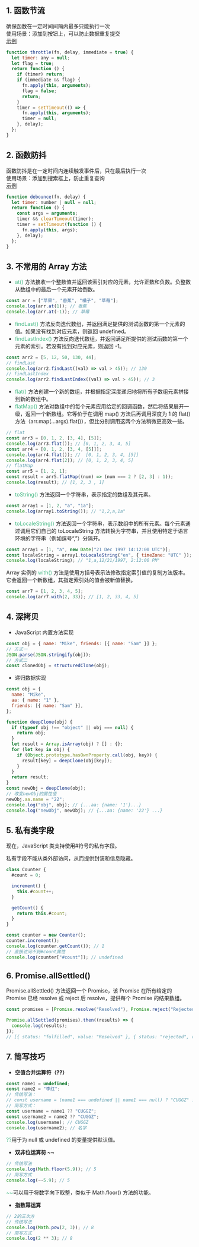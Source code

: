 ## 1. 函数节流

确保函数在一定时间间隔内最多只能执行一次<br>
使用场景：添加到按钮上，可以防止数据重复提交<br>
[示例](/components/other.html#按钮)

```javascript
function throttle(fn, delay, immediate = true) {
  let timer: any = null;
  let flag = true;
  return function () {
    if (timer) return;
    if (immediate && flag) {
      fn.apply(this, arguments);
      flag = false;
      return;
    }
    timer = setTimeout(() => {
      fn.apply(this, arguments);
      timer = null;
    }, delay);
  };
}
```

## 2. 函数防抖

函数防抖是在一定时间内连续触发事件后，只在最后执行一次<br>
使用场景：添加到搜索框上，防止重复查询<br>
[示例](/components/other.html#搜索框)

```javascript
function debounce(fn, delay) {
  let timer: number | null = null;
  return function () {
    const args = arguments;
    timer && clearTimeout(timer);
    timer = setTimeout(function () {
      fn.apply(this, args);
    }, delay);
  };
}
```

## 3. 不常用的 Array 方法

- <span style="color: #42b883;">at()</span> 方法接收一个整数值并返回该索引对应的元素，允许正数和负数。负整数从数组中的最后一个元素开始倒数。

```javascript
const arr = ["苹果", "香蕉", "橘子", "草莓"];
console.log(arr.at(1)); // 香蕉
console.log(arr.at(-1)); // 草莓
```

- <span style="color: #42b883;">findLast()</span> 方法反向迭代数组，并返回满足提供的测试函数的第一个元素的值。如果没有找到对应元素，则返回 undefined。<br>
- <span style="color: #42b883;">findLastIndex()</span> 方法反向迭代数组，并返回满足所提供的测试函数的第一个元素的索引。若没有找到对应元素，则返回 -1。

```javascript
const arr2 = [5, 12, 50, 130, 44];
// findLast
console.log(arr2.findLast((val) => val > 45)); // 130
// findLastIndex
console.log(arr2.findLastIndex((val) => val > 45)); // 3
```

- <span style="color: #42b883;">flat()</span> 方法创建一个新的数组，并根据指定深度递归地将所有子数组元素拼接到新的数组中。<br>
- <span style="color: #42b883;">flatMap()</span> 方法对数组中的每个元素应用给定的回调函数，然后将结果展开一级，返回一个新数组。它等价于在调用 map() 方法后再调用深度为 1 的 flat() 方法（arr.map(...args).flat()），但比分别调用这两个方法稍微更高效一些。

```javascript
// flat
const arr3 = [0, 1, 2, [3, 4], [5]];
console.log(arr3.flat()); // [0, 1, 2, 3, 4, 5]
const arr4 = [0, 1, 2, [3, 4, [5]]];
console.log(arr4.flat()); //  [0, 1, 2, 3, 4, [5]]
console.log(arr4.flat(2)); // [0, 1, 2, 3, 4, 5]
// flatMap
const arr5 = [1, 2, 1];
const result = arr5.flatMap((num) => (num === 2 ? [2, 3] : 1));
console.log(result); // [1, 2, 3 , 1]
```

- <span style="color: #42b883;">toString()</span> 方法返回一个字符串，表示指定的数组及其元素。

```javascript
const array1 = [1, 2, "a", "1a"];
console.log(array1.toString()); // "1,2,a,1a"
```

- <span style="color: #42b883;">toLocaleString()</span> 方法返回一个字符串，表示数组中的所有元素。每个元素通过调用它们自己的 toLocaleString 方法转换为字符串，并且使用特定于语言环境的字符串（例如逗号“,”）分隔开。

```javascript
const array1 = [1, "a", new Date("21 Dec 1997 14:12:00 UTC")];
const localeString = array1.toLocaleString("en", { timeZone: "UTC" });
console.log(localeString); // "1,a,12/21/1997, 2:12:00 PM"
```

Array 实例的 <span style="color: #42b883;">with()</span> 方法是使用方括号表示法修改指定索引值的复制方法版本。它会返回一个新数组，其指定索引处的值会被新值替换。

```javascript
const arr7 = [1, 2, 3, 4, 5];
console.log(arr7.with(2, 33)); // [1, 2, 33, 4, 5]
```

## 4. 深拷贝

- JavaScript 内置方法实现

```javascript
const obj = { name: "Mike", friends: [{ name: "Sam" }] };
// 方式一
JSON.parse(JSON.stringify(obj));
// 方式二
const clonedObj = structuredClone(obj);
```

- 递归数据实现

```javascript
const obj = {
  name: "Mike",
  aa: { name: "1" },
  friends: [{ name: "Sam" }],
};

function deepClone(obj) {
  if (typeof obj !== "object" || obj === null) {
    return obj;
  }
  let result = Array.isArray(obj) ? [] : {};
  for (let key in obj) {
    if (Object.prototype.hasOwnProperty.call(obj, key)) {
      result[key] = deepClone(obj[key]);
    }
  }
  return result;
}
const newObj = deepClone(obj);
// 改变newObj的属性值
newObj.aa.name = "22";
console.log("obj", obj); // {...aa: {name: '1'}...}
console.log("newObj", newObj); // {...aa: {name: '22'} ...}
```

## 5. 私有类字段

现在，JavaScript 类支持使用#符号的私有字段。<br>

私有字段不能从类外部访问，从而提供封装和信息隐藏。

```javascript
class Counter {
  #count = 0;

  increment() {
    this.#count++;
  }

  getCount() {
    return this.#count;
  }
}

const counter = new Counter();
counter.increment();
console.log(counter.getCount()); // 1
// 直接访问不到#count属性
console.log(counter["#count"]); // undefined
```

## 6. Promise.allSettled()

Promise.allSettled() 方法返回一个 Promise，该 Promise 在所有给定的 Promise 已经 resolve 或 reject 后 resolve，提供每个 Promise 的结果数组。

```javascript
const promises = [Promise.resolve("Resolved"), Promise.reject("Rejected")];

Promise.allSettled(promises).then((results) => {
  console.log(results);
});
// [{ status: "fulfilled", value: "Resolved" }, { status: "rejected", reason: "Rejected" }]
```

## 7. 简写技巧

- <strong>空值合并运算符（??）</strong><br>

```javascript
const name1 = undefined;
const name2 = "李红";
// 传统写法：
// const username = (name1 === undefined || name1 === null) ? "CUGGZ" : name1;
// 简写方式：
const username = name1 ?? "CUGGZ";
const username2 = name2 ?? "CUGGZ";
console.log(username); // CUGGZ
console.log(username2); // 名字
```

<span style="color: #42b883;">??</span>用于为 null 或 undefined 的变量提供默认值。

- <strong>双非位运算符 ~~</strong>

```javascript
// 传统写法
console.log(Math.floor(5.9)); // 5
// 简写方式
console.log(~~5.9); // 5
```

<span style="color: #42b883;">~~</span>可以用于将数字向下取整，类似于 Math.floor() 方法的功能。

- <strong>指数幂运算</strong>

```javascript
// 2的三次方
// 传统写法
console.log(Math.pow(2, 3)); // 8
// 简写方式
console.log(2 ** 3); // 8
```
